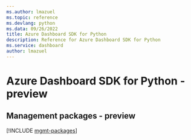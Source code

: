 ```yaml
---
ms.author: lmazuel
ms.topic: reference
ms.devlang: python
ms.data: 09/26/2022
title: Azure Dashboard SDK for Python
description: Reference for Azure Dashboard SDK for Python
ms.service: dashboard
author: lmazuel
---
```

# Azure Dashboard SDK for Python - preview

## Management packages - preview
[!INCLUDE [mgmt-packages](dashboard-mgmt-index.md)]